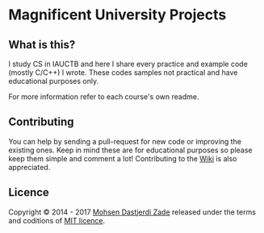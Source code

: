 # Magnificent University Projects

## What is this?

I study CS in IAUCTB and here I share every practice and example code (mostly C/C++) I wrote. These codes samples not practical and have educational purposes only.

For more information refer to each course's own readme.

## Contributing

You can help by sending a pull-request for new code or improving the existing ones. Keep in mind these are for educational purposes so please keep them simple and comment a lot! Contributing to the [Wiki](https://github.com/mohsend/Magnificent-University-Projects/wiki) is also appreciated.

## Licence

Copyright &copy; 2014 - 2017 [Mohsen Dastjerdi Zade](https://github.com/mohsend) released under the terms and coditions of [MIT licence](LICENSE).
